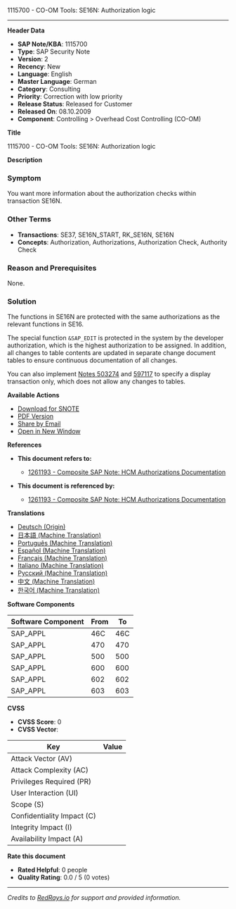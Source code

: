 1115700 - CO-OM Tools: SE16N: Authorization logic

---

**Header Data**

- **SAP Note/KBA**: 1115700
- **Type**: SAP Security Note
- **Version**: 2
- **Recency**: New
- **Language**: English
- **Master Language**: German
- **Category**: Consulting
- **Priority**: Correction with low priority
- **Release Status**: Released for Customer
- **Released On**: 08.10.2009
- **Component**: Controlling > Overhead Cost Controlling (CO-OM)

**Title**

1115700 - CO-OM Tools: SE16N: Authorization logic

**Description**

### Symptom

You want more information about the authorization checks within transaction SE16N.

### Other Terms

- **Transactions**: SE37, SE16N_START, RK_SE16N, SE16N
- **Concepts**: Authorization, Authorizations, Authorization Check, Authority Check

### Reason and Prerequisites

None.

### Solution

The functions in SE16N are protected with the same authorizations as the relevant functions in SE16.

The special function `&SAP_EDIT` is protected in the system by the developer authorization, which is the highest authorization to be assigned. In addition, all changes to table contents are updated in separate change document tables to ensure continuous documentation of all changes.

You can also implement [Notes 503274](https://me.sap.com/notes/503274) and [597117](https://me.sap.com/notes/597117) to specify a display transaction only, which does not allow any changes to tables.

**Available Actions**

- [Download for SNOTE](https://notesdownloads.sap.com/note/0040000016416832017)
- [PDF Version](https://userapps.support.sap.com/sap/support/sfm/notes/print/0001115700?language=en-US&token=B34DEB708738F5AEA43F7AE9C4CCC4B3)
- [Share by Email](https://me.sap.com/)
- [Open in New Window](https://me.sap.com/)

**References**

- **This document refers to:**
  - [1261193 - Composite SAP Note: HCM Authorizations Documentation](https://me.sap.com/notes/1261193)

- **This document is referenced by:**
  - [1261193 - Composite SAP Note: HCM Authorizations Documentation](https://me.sap.com/notes/1261193)

**Translations**

- [Deutsch (Origin)](https://me.sap.com/notes/0001115700/D)
- [日本語 (Machine Translation)](https://me.sap.com/notes/0001115700/J)
- [Português (Machine Translation)](https://me.sap.com/notes/0001115700/P)
- [Español (Machine Translation)](https://me.sap.com/notes/0001115700/S)
- [Français (Machine Translation)](https://me.sap.com/notes/0001115700/F)
- [Italiano (Machine Translation)](https://me.sap.com/notes/0001115700/I)
- [Русский (Machine Translation)](https://me.sap.com/notes/0001115700/R)
- [中文 (Machine Translation)](https://me.sap.com/notes/0001115700/1)
- [한국어 (Machine Translation)](https://me.sap.com/notes/0001115700/3)

**Software Components**

| Software Component | From | To  |
|--------------------|------|-----|
| SAP_APPL           | 46C  | 46C |
| SAP_APPL           | 470  | 470 |
| SAP_APPL           | 500  | 500 |
| SAP_APPL           | 600  | 600 |
| SAP_APPL           | 602  | 602 |
| SAP_APPL           | 603  | 603 |

**CVSS**

- **CVSS Score**: 0
- **CVSS Vector**:

| Key                         | Value |
|-----------------------------|-------|
| Attack Vector (AV)          |       |
| Attack Complexity (AC)      |       |
| Privileges Required (PR)    |       |
| User Interaction (UI)       |       |
| Scope (S)                   |       |
| Confidentiality Impact (C)  |       |
| Integrity Impact (I)        |       |
| Availability Impact (A)     |       |

**Rate this document**

- **Rated Helpful**: 0 people
- **Quality Rating**: 0.0 / 5 (0 votes)

---

*Credits to [RedRays.io](https://redrays.io) for support and provided information.*
